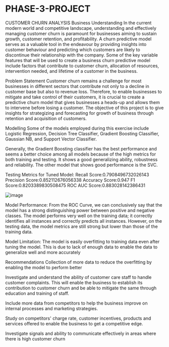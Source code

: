 # PHASE-3-PROJECT
CUSTOMER CHURN ANALYSIS
Business Understanding
In the current modern world and competitive landscape, understanding and effectively managing customer churn is paramount for businesses aiming to sustain growth, customer retention, and profitability. A churn predictive model serves as a valuable tool in the endeavour by providing insights into customer behaviour and predicting which customers are likely to discontinue their relationship with the company. Some of the key variable features that will be used to create a business churn predictive model include factors that contribute to customer churn, allocation of resources, intervention needed, and lifetime of a customer in the business.

 Problem Statement
Customer churn remains a challenge for most businesses in different sectors that contribute not only to a decline in customer base but also to revenue loss. Therefore, to enable businesses to mitigate and take control of their customers, it is crucial to create a predictive churn model that gives businesses a heads-up and allows them to intervene before losing a customer. The objective of this project is to give insights for strategizing and forecasting for growth of business through retention and acquisition of customers.

Modelling
Some of the models employed during this exercise include Logistic Regression, Decision Tree Classifier, Gradient Boosting Classifier, Gaussian NB, and Support Vector Classifier.

Generally, the Gradient Boosting classifier has the best performance and seems a better choice among all models because of the high metrics for both training and testing. It shows a good generalizing ability, robustness and reliability. The other model that shows good performance is the SVC.

Testing Metrics for Tuned Model:
Recall Score:0.7908496732026143
Precision Score:0.852112676056338
Accuracy Score:0.947
F1 Score:0.8203389830508475
ROC AUC Score:0.883028142386431

![image](https://github.com/FMwenda2023/PHASE-3-PROJECT/assets/151983283/b83c4ada-6e6f-4b0c-aac1-3f1f779d3f07)


Model Performance: From the ROC Curve, we can conclusively say that the model has a strong distinguishing power between positive and negative classes. The model performs very well on the training data; it correctly identifies all instances and correctly predicts all instances. However, on the testing data, the model metrics are still strong but lower than those of the training data.

Model Limitation: The model is easily overfitting to training data even after tuning the model. This is due to lack of enough data to enable the data to generalize well and more accurately

Recommendations
Collection of more data to reduce the overfitting by enabling the model to perform better

Investigate and understand the ability of customer care staff to handle customer complaints. This will enable the business to establish its contribution to customer churn and be able to mitigate the same through education and training of staff.

Include more data from competitors to help the business improve on internal processes and marketing strategies.

Study on competitors' charge rate, customer incentives, products and services offered to enable the business to get a competitive edge.

Investigate signals and ability to communicate effectively in areas where there is high customer churn
